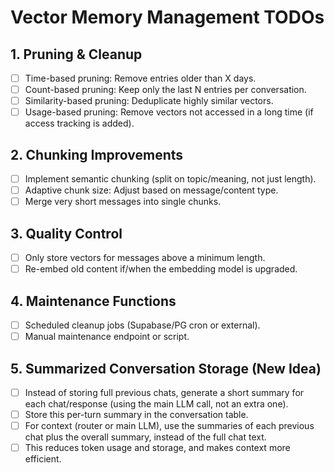 # Vector Memory Management TODOs

## 1. Pruning & Cleanup
- [ ] Time-based pruning: Remove entries older than X days.
- [ ] Count-based pruning: Keep only the last N entries per conversation.
- [ ] Similarity-based pruning: Deduplicate highly similar vectors.
- [ ] Usage-based pruning: Remove vectors not accessed in a long time (if access tracking is added).

## 2. Chunking Improvements
- [ ] Implement semantic chunking (split on topic/meaning, not just length).
- [ ] Adaptive chunk size: Adjust based on message/content type.
- [ ] Merge very short messages into single chunks.

## 3. Quality Control
- [ ] Only store vectors for messages above a minimum length.
- [ ] Re-embed old content if/when the embedding model is upgraded.

## 4. Maintenance Functions
- [ ] Scheduled cleanup jobs (Supabase/PG cron or external).
- [ ] Manual maintenance endpoint or script.

## 5. Summarized Conversation Storage (New Idea)
- [ ] Instead of storing full previous chats, generate a short summary for each chat/response (using the main LLM call, not an extra one).
- [ ] Store this per-turn summary in the conversation table.
- [ ] For context (router or main LLM), use the summaries of each previous chat plus the overall summary, instead of the full chat text.
- [ ] This reduces token usage and storage, and makes context more efficient. 